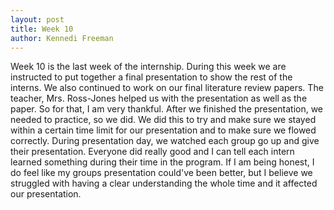 ```yaml
---
layout: post
title: Week 10
author: Kennedi Freeman
---
```


Week 10 is the last week of the internship. During this week we are instructed to put together a final presentation to show the rest of the interns. We also continued to work on our final literature review papers. The teacher, Mrs. Ross-Jones helped us with the presentation as well as the paper. So for that, I am very thankful. After we finished the presentation, we needed to practice, so we did. We did this to try and make sure we stayed within a certain time limit for our presentation and to make sure we flowed correctly. During presentation day, we watched each group go up and give their presentation. Everyone did really good and I can tell each intern learned something during their time in the program. If I am being honest, I do feel like my groups presentation could've been better, but I believe we struggled with having a clear understanding the whole time and it affected our presentation.


